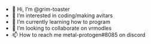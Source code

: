 - 👋 Hi, I’m @grim-toaster
- 👀 I’m interested in coding/making avitars
- 🌱 I’m currently learning how to program
- 💞️ I’m looking to collaborate on vrmodles
- 📫 How to reach me metal-protogen#8085 on discord
